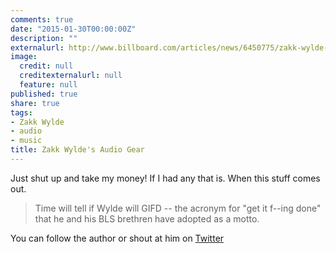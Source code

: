 ```yaml
---
comments: true
date: "2015-01-30T00:00:00Z"
description: ""
externalurl: http://www.billboard.com/articles/news/6450775/zakk-wylde-wylde-audio-line-namm?utm_source=loopinsight.com&utm_medium=referral&utm_campaign=Feed%3A+loopinsight%2FKqJb+(The+Loop)&utm_content=FeedBurner
image:
  credit: null
  creditexternalurl: null
  feature: null
published: true
share: true
tags:
- Zakk Wylde
- audio
- music
title: Zakk Wylde's Audio Gear
---
```


Just shut up and take my money! If I had any that is. When this stuff comes out.

>Time will tell if Wylde will GIFD -- the acronym for "get it f--ing done" that he and his BLS brethren have adopted as a motto.

You can follow the author or shout at him on [Twitter](https://twitter.com/abijango)
	
